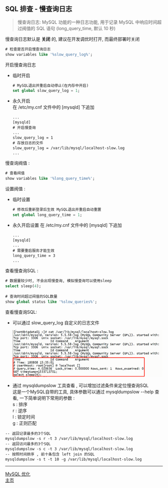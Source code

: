 ## SQL 排查 - 慢查询日志

> 慢查询日志: MySQL 功能的一种日志功能, 用于记录 MySQL 中响应时间超过阀值的 SQL 语句 (long_query_time, 默认 10 秒)

慢查询日志默认是 **关闭** 的, 建议在开发调优时打开, 而最终部署时关闭

```sql
# 检查是否开启慢查询日志
show variables like '%slow_query_log%';
```

开启慢查询日志

-   临时开启
    ```sql
    # MySQL退出并重启自动停止(在内存中开启)
    set global slow_query_log = 1;
    ```
-   永久开启  
     在 /etc/my.cnf 文件中的 [mysqld] 下追加
    ```properties
    ...
    [mysqld]
    # 开启慢查询
    ...
    slow_query_log = 1
    # 存放日志的文件
    slow_query_log = /var/lib/mysql/localhost-slow.log
    ...
    ```

慢查询阀值 :

```sql
# 查看阀值
show variables like '%long_query_time%';
```

设置阀值 :

-   临时设置
    ```sql
    # 修改后重新登录后生效 MySQL退出并重启自动重置
    set global long_query_time = 1;
    ```
-   永久开启设置
    在 /etc/my.cnf 文件中的 [mysqld] 下追加
    ```properties
    ...
    [mysqld]
    ...
    # 需要重启服务才能生效
    long_query_time = 3
    ...
    ```

查看慢查询SQL :   

```sql
# 数据量较少时, 不会出现慢查询, 模拟慢查询可以使用sleep
select sleep(4);

# 查询时间超过阀值的SQL数量
show global status like '%slow_queries%';
```
查看慢查询SQL:  
- 可以通过 slow_query_log 自定义的日志文件

    ![slow_query](./res/slow_query.png)

-   通过 mysqldumpslow 工具查看 , 可以增加过滤条件来定位慢查询SQL  
    这是一个MySQL自带的工具, 具体参数可以通过 mysqldumpslow --help  查看, 一下简单说明下常用的参数 :  
    s : 排序  
    r : 逆序  
    l : 锁定时间  
    g : 正则匹配

```shell
-- 返回记录最多的3个SQL
mysqldumpslow -s r -t 3 /var/lib/mysql/localhost-slow.log
-- 返回访问最多的3个SQL
mysqldumpslow -s c -t 3 /var/lib/mysql/localhost-slow.log
-- 按照时间排序 , 前十条包含 left join 的SQL
mysqldumpslow -s t -t 10 -g /var/lib/mysql/localhost-slow.log
```


---

[MySQL 优化](./README.md)  
[主页](../../../../../)
